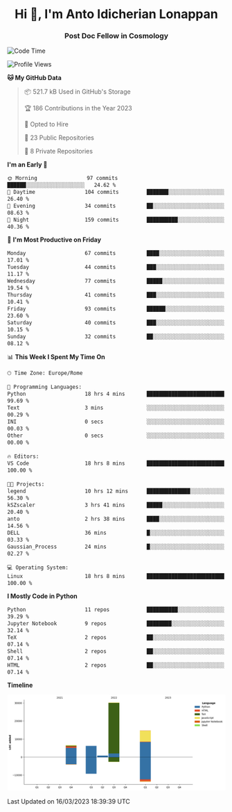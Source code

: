 
<h1 align="center">Hi 👋, I'm Anto Idicherian Lonappan</h1>
<h3 align="center">Post Doc Fellow in Cosmology</h3>

<!--START_SECTION:waka-->
![Code Time](http://img.shields.io/badge/Code%20Time-210%20hrs%2055%20mins-blue)

![Profile Views](http://img.shields.io/badge/Profile%20Views-7-blue)

**🐱 My GitHub Data** 

> 📦 521.7 kB Used in GitHub's Storage 
 > 
> 🏆 186 Contributions in the Year 2023
 > 
> 💼 Opted to Hire
 > 
> 📜 23 Public Repositories 
 > 
> 🔑 8 Private Repositories 
 > 
**I'm an Early 🐤** 

```text
🌞 Morning                97 commits          ██████░░░░░░░░░░░░░░░░░░░   24.62 % 
🌆 Daytime                104 commits         ███████░░░░░░░░░░░░░░░░░░   26.40 % 
🌃 Evening                34 commits          ██░░░░░░░░░░░░░░░░░░░░░░░   08.63 % 
🌙 Night                  159 commits         ██████████░░░░░░░░░░░░░░░   40.36 % 
```
📅 **I'm Most Productive on Friday** 

```text
Monday                   67 commits          ████░░░░░░░░░░░░░░░░░░░░░   17.01 % 
Tuesday                  44 commits          ███░░░░░░░░░░░░░░░░░░░░░░   11.17 % 
Wednesday                77 commits          █████░░░░░░░░░░░░░░░░░░░░   19.54 % 
Thursday                 41 commits          ███░░░░░░░░░░░░░░░░░░░░░░   10.41 % 
Friday                   93 commits          ██████░░░░░░░░░░░░░░░░░░░   23.60 % 
Saturday                 40 commits          ███░░░░░░░░░░░░░░░░░░░░░░   10.15 % 
Sunday                   32 commits          ██░░░░░░░░░░░░░░░░░░░░░░░   08.12 % 
```


📊 **This Week I Spent My Time On** 

```text
🕑︎ Time Zone: Europe/Rome

💬 Programming Languages: 
Python                   18 hrs 4 mins       █████████████████████████   99.69 % 
Text                     3 mins              ░░░░░░░░░░░░░░░░░░░░░░░░░   00.29 % 
INI                      0 secs              ░░░░░░░░░░░░░░░░░░░░░░░░░   00.03 % 
Other                    0 secs              ░░░░░░░░░░░░░░░░░░░░░░░░░   00.00 % 

🔥 Editors: 
VS Code                  18 hrs 8 mins       █████████████████████████   100.00 % 

🐱‍💻 Projects: 
legend                   10 hrs 12 mins      ██████████████░░░░░░░░░░░   56.30 % 
kSZscaler                3 hrs 41 mins       █████░░░░░░░░░░░░░░░░░░░░   20.40 % 
anto                     2 hrs 38 mins       ████░░░░░░░░░░░░░░░░░░░░░   14.56 % 
DELL                     36 mins             █░░░░░░░░░░░░░░░░░░░░░░░░   03.33 % 
Gaussian_Process         24 mins             █░░░░░░░░░░░░░░░░░░░░░░░░   02.27 % 

💻 Operating System: 
Linux                    18 hrs 8 mins       █████████████████████████   100.00 % 
```

**I Mostly Code in Python** 

```text
Python                   11 repos            ██████████░░░░░░░░░░░░░░░   39.29 % 
Jupyter Notebook         9 repos             ████████░░░░░░░░░░░░░░░░░   32.14 % 
TeX                      2 repos             ██░░░░░░░░░░░░░░░░░░░░░░░   07.14 % 
Shell                    2 repos             ██░░░░░░░░░░░░░░░░░░░░░░░   07.14 % 
HTML                     2 repos             ██░░░░░░░░░░░░░░░░░░░░░░░   07.14 % 
```



**Timeline**

![Lines of Code chart](https://raw.githubusercontent.com/antolonappan/antolonappan/main/assets/bar_graph.png)


 Last Updated on 16/03/2023 18:39:39 UTC
<!--END_SECTION:waka-->
